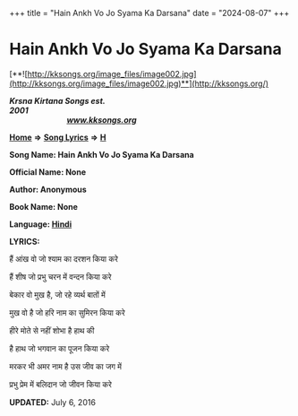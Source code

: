 +++
title = "Hain Ankh Vo Jo Syama Ka Darsana"
date = "2024-08-07"
+++

# Hain Ankh Vo Jo Syama Ka Darsana
[**![http://kksongs.org/image_files/image002.jpg](http://kksongs.org/image_files/image002.jpg)**](http://kksongs.org/)

**_Krsna Kirtana Songs est. 2001_**                                                                                                                                                 **_www.kksongs.org_**

**[Home](http://kksongs.org/)** **⇒** **[Song Lyrics](http://kksongs.org/lyrics.html)** **⇒** **[H](http://kksongs.org/songs/song_h.html)**

**Song Name: Hain Ankh Vo Jo Syama Ka Darsana**

**Official Name: None**

**Author: Anonymous**

**Book Name: None**

**Language: [Hindi](http://kksongs.org/language/list/hindi.html)**

**LYRICS:**

हैं आंख वो जो श्याम का दरशन किया करे

हैं शीष जो प्रभु चरन में वन्दन किया करे

बेकार वो मुख है, जो रहे व्यर्थ बातों में

मुख वो है जो हरि नाम का सुमिरन किया करे

हीरे मोते से नहीं शोभा है हाथ की

है हाथ जो भगवान का पूजन किया करे

मरकर भी अमर नाम है उस जीव का जग में

प्रभु प्रेम में बलिदान जो जीवन किया करे

**UPDATED:** July 6, 2016